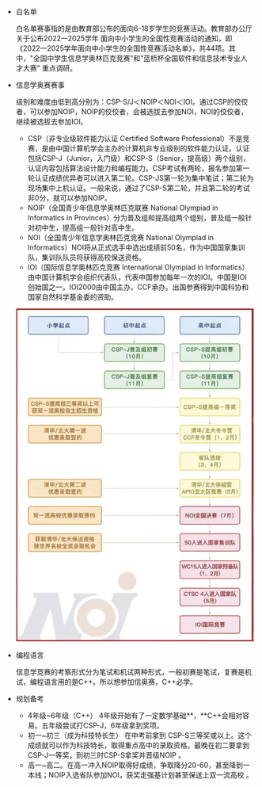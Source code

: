 - 白名单

  白名单赛事指的是由教育部公布的面向6-18岁学生的竞赛活动。教育部办公厅关于公布2022—2025学年 面向中小学生的全国性竞赛活动的通知，即《2022—2025学年面向中小学生的全国性竞赛活动名单》，共44项。其中，"全国中学生信息学奥林匹克竞赛"和"蓝桥杯全国软件和信息技术专业人才大赛" 重点调研。

- 信息学奥赛赛事

  级别和难度由低到高分别为：CSP-S/J＜NOIP＜NOI＜IOI。通过CSP的佼佼者，可以参加NOIP，NOIP的佼佼者，会被选拔去参加NOI，NOI的佼佼者，继续被选拔去参加IOI。

  - CSP（非专业级软件能力认证 Certified Software Professional）不是竞赛，是由中国计算机学会主办的计算机非专业级别的软件能力认证。认证包括CSP-J（Junior，入门级）和CSP-S（Senior，提高级）两个级别，认证内容包括算法设计能力和编程能力。CSP考试有两轮，报名参加第一轮认证成绩优异者可以进入第二轮。CSP-JS第一轮为集中笔试；第二轮为现场集中上机认证。一般来说，通过了CSP-S第二轮，并且第二轮的考试非0分，就可以参加NOIP。
  - NOIP（全国青少年信息学奥林匹克联赛 National Olympiad in Informatics in Provinces）分为普及组和提高组两个组别，普及组一般针对初中生，提高组一般针对高中生。
  - NOI（全国青少年信息学奥林匹克竞赛 National Olympiad in Informatics）NOI将从正式选手中选出成绩前50名，作为中国国家集训队，集训队队员将获得高校保送资格。
  - IOI（国际信息学奥林匹克竞赛 International Olympiad in Informatics）由中国计算机学会组织代表队，代表中国参加每年一次的IOI。中国是IOI创始国之一。IOI2000由中国主办，CCF承办。出国参赛得到中国科协和国家自然科学基金委的资助。

  ![信奥赛路径规划](overview.assets/信奥赛路径规划.png)



- 编程语言

  信息学竞赛的考察形式分为笔试和机试两种形式，一般初赛是笔试，复赛是机试，编程语言用的是C++。所以想参加信奥赛，C++必学。

- 规划备考

  - 4年级~6年级（C++） 4年级开始有了一定数学基础**，**C++会相对容易。五年级尝试打CSP-J，6年级拿到奖项。
  - 初一~初三（成为科技特长生） 在中考前拿到 CSP-S三等奖或以上。这个成绩就可以作为科技特长，取得重点高中的录取资格。最晚在初二要拿到CSP-J一等奖，到初三时CSP-S拿奖并晋级NOIP 。
  - 高一~高二。在高一冲入NOIP取得好成绩，争取降分20-60，甚至降到一本线；NOIP入选省队参加NOI，获奖走强基计划甚至保送上双一流高校 。
